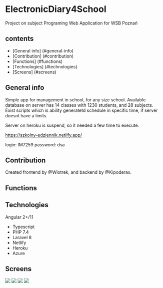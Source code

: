 # <h1> ElectronicDiary4School </h1>
Project on subject Programing Web Application for WSB Poznań

## contents
* [General info] (#general-info)
* [Contribution] (#contribution)
* [Functions] (#functions)
* [Technologies] (#technologies)
* [Screens] (#screens)

## General info
Simple app for management in school, for any size school. Available database on server has 14 classes with 1230 students, and 28 subjects.
Exist scripts which is ability generatetd schedule in specific time, if server doesnt have a limits.

Server on heroku is suspend, so it needed a few time to execute.

https://szkolny-edziennik.netlify.app/

login: IM7259
password: dsa

## Contribution
Created frontend by @Wiotrek, and backend by @Kipoderax.

## Functions


## Technologies
Angular 2+/11
* Typescript
* PHP 7.4
* Laravel 8
* Netlify
* Heroku
* Azure


## Screens
![](https://user-images.githubusercontent.com/57100427/121034006-f7c33580-c7ac-11eb-84c8-21dd7ccf287a.png)
![](https://user-images.githubusercontent.com/57100427/121034169-1a554e80-c7ad-11eb-9c96-107a7b84ab7d.png)
![](https://user-images.githubusercontent.com/57100427/121034340-3a850d80-c7ad-11eb-812f-916d9d99089e.png)
![](https://user-images.githubusercontent.com/57100427/121034604-6c966f80-c7ad-11eb-94d2-d407d7ebf8a4.png)
